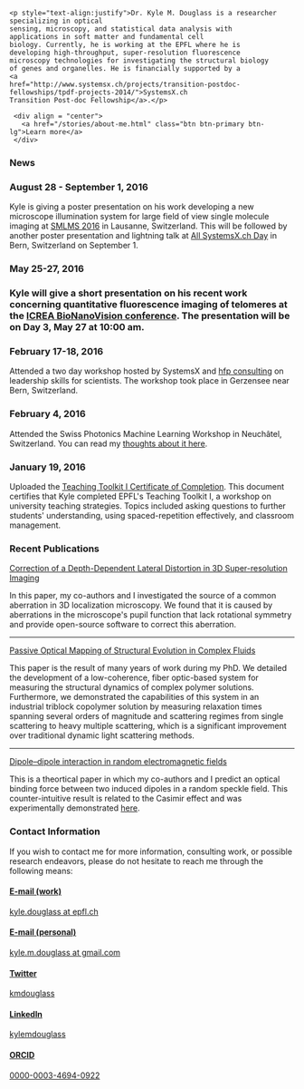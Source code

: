 <!-- 
.. title: Home
.. slug: index
.. date: 2015-12-28 20:42:16 UTC+01:00
.. tags: 
.. category: 
.. link: 
.. description: Kyle M. Douglass's home on the web.
.. type: text
.. hidetitle: True
-->

<div class="jumbotron">

	<p style="text-align:justify">Dr. Kyle M. Douglass is a researcher specializing in optical
	sensing, microscopy, and statistical data analysis with
	applications in soft matter and fundamental cell
	biology. Currently, he is working at the EPFL where he is
	developing high-throughput, super-resolution fluorescence
	microscopy technologies for investigating the structural biology
	of genes and organelles. He is financially supported by a
	<a
	href="http://www.systemsx.ch/projects/transition-postdoc-fellowships/tpdf-projects-2014/">SystemsX.ch
	Transition Post-doc Fellowship</a>.</p>

	 <div align = "center">
       <a href="/stories/about-me.html" class="btn btn-primary btn-lg">Learn more</a>
	 </div>

</div>

<div class="panel panel-danger">
  <div class="panel-heading">
    <h3 class="panel-title">News</h3>
  </div>
  <div class="panel-body">

  <h3>August 28 - September 1, 2016</h3>

   <p>Kyle is giving a poster presentation on his work developing a
   new microscope illumination system for large field of view single
   molecule imaging at <a href="http://smlms.epfl.ch/">SMLMS 2016</a>
   in Lausanne, Switzerland. This will be followed by another poster
   presentation and lightning talk at <a
   href="http://www.systemsx.ch/events-education/events/all-systemsxch-day/">All
   SystemsX.ch Day</a> in Bern, Switzerland on September 1.

  <h3>May 25-27, 2016<h3>

   <p>Kyle will give a short presentation on his recent work
   concerning quantitative fluorescence imaging of telomeres at the <a
   href="http://icrea-bionanovision2016.com/">ICREA BioNanoVision
   conference</a>. The presentation will be on Day 3, May 27 at 10:00
   am.</p>

  <h3>February 17-18, 2016</h3>

   <p>Attended a two day workshop hosted by SystemsX and <a
   href="http://www.hfp-consulting.de/">hfp consulting</a> on
   leadership skills for scientists. The workshop took place in
   Gerzensee near Bern, Switzerland.</p>

  <h3>February 4, 2016</h3>

   <p>Attended the Swiss Photonics Machine Learning Workshop in
   Neuchâtel, Switzerland. You can read my <a
   href="posts/thoughts-from-the-swiss-photonics-machine-learning-workshop.html">thoughts
   about it here</a>.</p>

  <h3>January 19, 2016</h3>

   <p>Uploaded the <a
   href="../kmdouglass_teachingtoolkit_1.pdf">Teaching Toolkit I
   Certificate of Completion</a>. This document certifies that Kyle
   completed EPFL's Teaching Toolkit I, a workshop on university
   teaching strategies. Topics included asking questions to further
   students' understanding, using spaced-repetition effectively, and
   classroom management.</p>
  
  </div>
</div>

<div class="row">
  <div class="col-sm-6">
    <div class="panel panel-success">
      <div class="panel-heading">
        <h3 class="panel-title">Recent Publications</h3>
      </div>
      <div class="panel-body">

<a href =
"http://journals.plos.org/plosone/article?id=10.1371/journal.pone.0142949">Correction
of a Depth-Dependent Lateral Distortion in 3D Super-resolution
Imaging</a>

<p>In this paper, my co-authors and I investigated the source of a
common aberration in 3D localization microscopy. We found that it is
caused by aberrations in the microscope's pupil function that lack
rotational symmetry and provide open-source software to correct this
aberration.</p>

<hr>

<a href = "http://pubs.rsc.org/en/content/articlelanding/2015/ra/c4ra11627e#!divAbstract">
Passive Optical Mapping of Structural Evolution in Complex Fluids</a>

<p>This paper is the result of many years of work during my PhD. We
detailed the development of a low-coherence, fiber optic-based system
for measuring the structural dynamics of complex polymer
solutions. Furthermore, we demonstrated the capabilities of this
system in an industrial triblock copolymer solution by measuring
relaxation times spanning several orders of magnitude and scattering
regimes from single scattering to heavy multiple scattering, which is
a significant improvement over traditional dynamic light scattering
methods.</p>

<hr>

<a href = "https://www.osapublishing.org/ol/abstract.cfm?uri=ol-38-14-2385">Dipole–dipole interaction in random electromagnetic fields</a>

<p>This is a theortical paper in which my co-authors and I predict an
optical binding force between two induced dipoles in a random speckle
field. This counter-intuitive result is related to the Casimir effect
and was experimentally demonstrated <a href="http://www.nature.com/ncomms/2015/150622/ncomms8460/full/ncomms8460.html">here</a>.</p>

</div>
</div>
  </div>
  <div class="col-sm-6">
    <div class="panel panel-info">
	  <div class="panel-heading">
	    <h3 class="panel-title">Contact Information</h3>
	  </div>
	  <div class="panel-body">

If you wish to contact me for more information, consulting work, or
possible research endeavors, please do not hesitate to reach me
through the following means:

<div class="list-group">
  <a href="mailto:kyle.douglass@epfl.ch" class="list-group-item">
    <h4 class="list-group-item-heading">E-mail (work)</h4>
    <p class="list-group-item-text">kyle.douglass at epfl.ch</p>
  </a>
  <a href="mailto:kyle.m.douglass@gmail.com" class="list-group-item">
    <h4 class="list-group-item-heading">E-mail (personal)</h4>
    <p class="list-group-item-text">kyle.m.douglass at gmail.com</p>
  </a>
  <a href="https://twitter.com/kmdouglass" class="list-group-item">
    <h4 class="list-group-item-heading">Twitter</h4>
    <p class="list-group-item-text">kmdouglass</p>
  </a>
  <a href="https://ch.linkedin.com/in/kylemdouglass" class="list-group-item">
    <h4 class="list-group-item-heading">LinkedIn</h4>
    <p class="list-group-item-text">kylemdouglass</p>
  </a>
  <a href="http://orcid.org/0000-0003-4694-0922" class="list-group-item">
    <h4 class="list-group-item-heading">ORCID</h4>
    <p class="list-group-item-text">0000-0003-4694-0922</p>
  </a>

</div>
</div>
</div>
